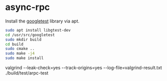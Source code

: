 # async-rpc

Install the [googletest](https://github.com/google/googletest) library via apt.

```bash
sudo apt install libgtest-dev
cd /usr/src/googletest
sudo mkdir build
cd build
sudo cmake ..
sudo make -j4
sudo make install
```

valgrind --leak-check=yes --track-origins=yes --log-file=valgrind-result.txt ./build/test/arpc-test
